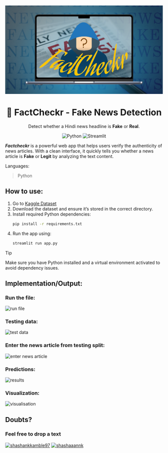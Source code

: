 <p align="center">
  <img src="logo.png" alt="Logo" >
</p>

<h1 align="center">📰 FactCheckr - Fake News Detection</h1>

<p align="center">
  Detect whether a Hindi news headline is <strong>Fake</strong> or <strong>Real</strong>.
</p>

<p align="center">
  <img alt="Python" src="https://img.shields.io/badge/Made%20with-Python-blue.svg">
  <img alt="Streamlit" src="https://img.shields.io/badge/Powered%20by-Streamlit-brightgreen.svg">
</p>

***Factcheckr*** is a powerful web app that helps users verify the authenticity of news articles. With a clean interface, it quickly tells you whether a news article is **Fake** or **Legit** by analyzing the text content.

Languages:  
> Python

## How to use:

1. Go to [Kaggle Dataset](https://www.kaggle.com/code/therealsampat/fake-news-detection)  
2. Download the dataset and ensure it’s stored in the correct directory.
3. Install required Python dependencies:
   ```bash
   pip install -r requirements.txt
4. Run the app using:
   ```bash
   streamlit run app.py

> [!TIP]  
> Make sure you have Python installed and a virtual environment activated to avoid dependency issues.

## Implementation/Output:

### Run the file:
![run file](https://github.com/Shashankdotio/FactCheckr/blob/main/snapshots/home.png)

### Testing data:
![test data](https://github.com/Shashankdotio/FactCheckr/blob/main/snapshots/testing%20data.png)

### Enter the news article from testing split:
![enter news article](https://github.com/Shashankdotio/FactCheckr/blob/main/snapshots/enter%20news.png)

### Predictions:
![results](https://github.com/Shashankdotio/FactCheckr/blob/main/snapshots/predictions.png)

### Visualization:
![visualisation](https://github.com/Shashankdotio/FactCheckr/blob/main/snapshots/visualisation.png)
## Doubts?

### Feel free to drop a text  
<p align="left">
<a href="https://www.linkedin.com/in/shashankkamble97" target="blank"><img align="center" src="https://raw.githubusercontent.com/rahuldkjain/github-profile-readme-generator/master/src/images/icons/Social/linked-in-alt.svg" alt="shashankkamble97" height="30" width="40" /></a>
<a href="https://instagram.com/shashaaannk" target="blank"><img align="center" src="https://raw.githubusercontent.com/rahuldkjain/github-profile-readme-generator/master/src/images/icons/Social/instagram.svg" alt="shashaaannk" height="30" width="40" />
</a>

